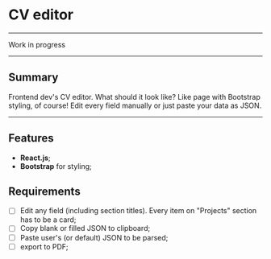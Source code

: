 # CV editor

---

Work in progress

---

## Summary

Frontend dev's CV editor. What should it look like? Like page with Bootstrap styling, of course! Edit every field manually or just paste your data as JSON.

---

## Features

- **React.js**;
- **Bootstrap** for styling;

## Requirements

- [ ] Edit any field (including section titles). Every item on "Projects"
      section has to be a card;
- [ ] Copy blank or filled JSON to clipboard;
- [ ] Paste user's (or default) JSON to be parsed;
- [ ] export to PDF;
